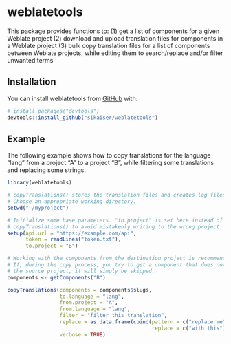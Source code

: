 
<!-- README.md is generated from README.Rmd. Please edit that file -->

# weblatetools

<!-- badges: start -->
<!-- badges: end -->

This package provides functions to: (1) get a list of components for a
given Weblate project (2) download and upload translation files for
components in a Weblate project (3) bulk copy translation files for a
list of components between Weblate projects, while editing them to
search/replace and/or filter unwanted terms

## Installation

You can install weblatetools from [GitHub](https://github.com/) with:

``` r
# install.packages("devtools")
devtools::install_github("sikaiser/weblatetools")
```

## Example

The following example shows how to copy translations for the language
“lang” from a project “A” to a project “B”, while filtering some
translations and replacing some strings.

``` r
library(weblatetools)

# copyTranslations() stores the translation files and creates log files.
# Choose an appropriate working directory. 
setwd("~/myproject")

# Initialize some base parameters. "to.project" is set here instead of in 
# copyTranslations() to avoid mistakenly writing to the wrong project.
setup(api.url = "https://example.com/api",
      token = readLines("token.txt"),
      to.project = "B")

# Working with the components from the destination project is recommended.
# If, during the copy process, you try to get a component that does not exist in
# the source project, it will simply be skipped.
components <- getComponents("B")

copyTranslations(components = components$slugs,
                 to.language = "lang",
                 from.project = "A",
                 from.language = "lang",
                 filter = "filter this translation",
                 replace = as.data.frame(cbind(pattern = c("replace me"),
                                               replace = c("with this"))),
                 verbose = TRUE)
```
